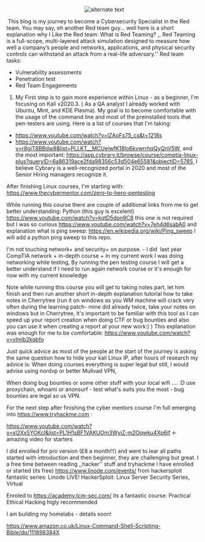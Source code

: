 <p align="center"> 
    <img src="https://user-images.githubusercontent.com/16366238/93334376-c371a880-f81c-11ea-88f9-88347bbab741.PNG" alt="alternate text">
 </p>



 This blog is my journey to become a Cybersecurity Specialist in the Red team.
You may say, eh another Red team guy... well here is a short explanation why I Like the Red team:
What is Red Teaming? 
,, Red Teaming is a full-scope, multi-layered attack simulation designed to measure how well a company’s people and networks, applications, and physical security controls can withstand an attack from a real-life adversary.''
Red team tasks:
- Vulnerability assessments
- Penetration test
- Red Team Engagements 
1. My First step is to gain more experience within Linux - as a beginner, I'm focusing on Kali v2020.3. ( As a QA analyst I already worked with Ubuntu, Mint, and KDE Plasma). My goal is to become comfortable with the usage of the command line and most of the preinstalled tools that pen-testers are using.
Here is a list of courses that I'm taking:
- https://www.youtube.com/watch?v=lZAoFs75_cs&t=1218s
- https://www.youtube.com/watch?v=r8giT8BBdw8&list=PLLKT__MCUeiwfK18Io6kvwrrhqQyQnV5W 
and the most important: https://app.cybrary.it/browse/course/comptia-linux-plus?queryID=6a86319ace2fda98356c53d504e65581&objectID=5785 
I believe Cybrary is a well-recognized portal in 2020 and most of the Senior Hiring managers recognize it.

After finishing Linux courses, I'm starting with:
https://www.thecybermentor.com/zero-to-hero-pentesting 

While running this course there are couple of additional links from me to get better understanding:
 Python (this guy is excelent) https://www.youtube.com/watch?v=kqtD5dpn9C8   this one is not required but I was so curious https://www.youtube.com/watch?v=7eh4d6sabA0
 and explanation what is ping sweep: https://en.wikipedia.org/wiki/Ping_sweep  I will add a python ping sweep to this repo. 

I'm not touching network+ and security+ on purpose. - I did  last year CompTIA network + in-depth course + In my current work I was doing networking while testing, By running the pen testing course I will get a better understand if I need to run again network course or it's enough for now with my current knowledge


Note while running this course you will get to taking notes part, let him finish and then run another short in-depth explanation tutorial how to take notes in Cherrytree (run it on windows as you WM machine will crack very often during the learning patch- mine did already twice, take your notes on windows but in Cherrytree, it's important to be familiar with this tool as I can speed up your report creation when doing CTF or bug bounties and also you can use it when creating a report at your new work:) ) This explanation was enough for me to be comfortable: https://www.youtube.com/watch?v=vlmlb2kqbfo 
 
 
Just quick advice as most of the people at the start of the journey is asking the same question how to hide your kali Linux IP, after hours of research my advice is:
When doing courses everything is super legal but still, I would advise using nordvp or better Mullvad VPN,
 
 
When doing bug bounties or some other stuff with your local wifi .... :D use proxychain, whoami or anonsurf - test what's suits you the most - bug bounties are legal so us VPN.


For the next step after finishing the cyber mentors course I'm full emerging into https://www.tryhackme.com :

https://www.youtube.com/watch?v=xl2Xx5YOKcI&list=PL1H1sBF1VAKUOm3WyiZ-m2Oqwku4Xp6if <- amazing video for starters

I did enrolled for pro version (£8 a month!!!) and went to lear all paths started with introduction and then beginner, they are challenging but great.
I a free time between reading ,,hacker'' stuff and tryhackme I have enrolled or started (its free) https://www.linode.com/events/ from hackersploit fantastic series: Linode LIVE! HackerSploit: Linux Server Security Series, Virtual

Enroled to https://academy.tcm-sec.com/ its a fantastic course: Practical Ethical Hacking higly recommended

I am building my homelabs - details soon!

https://www.amazon.co.uk/Linux-Command-Shell-Scripting-Bible/dp/111898384X

